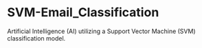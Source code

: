 # SVM-Email_Classification
Artificial Intelligence (AI) utilizing a Support Vector Machine (SVM) classification model. 
